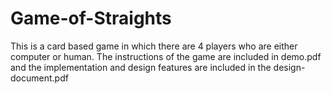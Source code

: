 # Game-of-Straights

This is a card based game in which there are 4 players who are either computer or human. The instructions of the game are included in demo.pdf and the implementation and design features are included in the design-document.pdf
